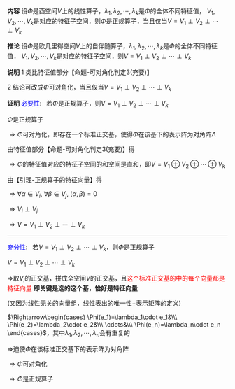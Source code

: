 **内容**
设$\Phi$是酉空间$V$上的线性算子，$\lambda_1,\lambda_2,\cdots,\lambda_k$是$\Phi$的全体不同特征值，
$V_1,V_2,\cdots,V_k$是对应的特征子空间，则$\Phi$是正规算子，当且仅当$V=V_1\perp V_2\perp\cdots\perp V_k$

**推论**
设$\Phi$是欧几里得空间$V$上的自伴随算子，$\lambda_1,\lambda_2,\cdots,\lambda_k$是$\Phi$的全体不同特征值，
$V_1,V_2,\cdots,V_k$是对应的特征子空间，则$V=V_1\perp V_2\perp\cdots\perp V_k$

**说明**
1 类比特征值部分【命题-可对角化判定3(充要)】

2 结论可改成$\Phi$可对角化，当且仅当$V=V_1\perp V_2\perp\cdots\perp V_k$

**证明**
<font color=blue>必要性</font>:$\enspace$ 若$\Phi$是正规算子，则$V=V_1\perp V_2\perp\cdots\perp V_k$

$\Phi$是正规算子

$\Rightarrow\Phi$可对角化，即存在一个标准正交基，使得$\Phi$在该基下的表示阵为对角阵$\Lambda$

由特征值部分【命题-可对角化判定3(充要)】得

$\Rightarrow\Phi$的特征值对应的特征子空间的和空间是直和，即$V=V_1\oplus V_2\oplus\cdots\oplus V_k$

由【引理-正规算子的特征向量】得

$\Rightarrow\forall \alpha\in V_i,\ \forall \beta\in V_j,\ (\alpha,\beta)=0$

$\Rightarrow V_i\perp V_j$

$\Rightarrow V=V_1\perp V_2\perp\cdots\perp V_k$

---

<font color=blue>充分性</font>:$\enspace$ 若$V=V_1\perp V_2\perp\cdots\perp V_k$，则$\Phi$是正规算子

$V=V_1\perp V_2\perp\cdots\perp V_k$

$\Rightarrow$取$V_i$的正交基，拼成全空间$V$的正交基，且<font color=red>这个标准正交基的中的每个向量都是特征向量</font>
**即关键是选的这个基，恰好是特征向量**

(又因为线性无关的向量组，线性表出的唯一性+表示矩阵的定义)

$\Rightarrow\begin{cases}
\Phi(e_1)=\lambda_1\cdot e_1&\\\ \Phi(e_2)=\lambda_2\cdot e_2&\\\ \cdots&\\\ \Phi(e_n)=\lambda_n\cdot e_n
\end{cases}$，其中$\lambda_1,\lambda_2,\cdots,\lambda_n$会有重复的

$\Rightarrow$迫使$\Phi$在该标准正交基下的表示阵为对角阵

$\Rightarrow\Phi$可对角化

$\Rightarrow\Phi$是正规算子

